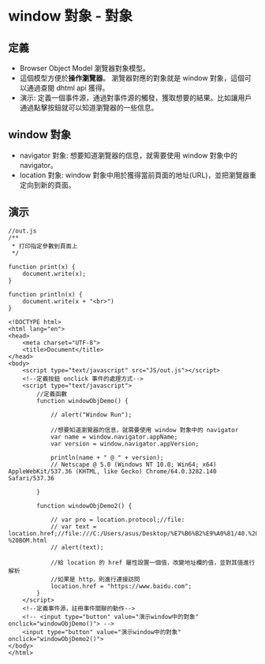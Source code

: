 # window 對象 - 對象

## 定義
- Browser Object Model 瀏覽器對象模型。
- 這個模型方便於**操作瀏覽器**。
  瀏覽器對應的對象就是 window 對象，這個可以通過查閱 dhtml api 獲得。
- 演示: 定義一個事件源，通過對事件源的觸發，獲取想要的結果。比如讓用戶通過點擊按鈕就可以知道瀏覽器的一些信息。

## window 對象
- navigator 對象: 想要知道瀏覽器的信息，就需要使用 window 對象中的 navigator。
- location 對象: window 對象中用於獲得當前頁面的地址(URL)，並把瀏覽器重定向到新的頁面。

## 演示
```
//out.js
/**
 * 打印指定參數到頁面上
 */

function print(x) {
	document.write(x);
}

function println(x) {
	document.write(x + "<br>")
}

<!DOCTYPE html>
<html lang="en">
<head>
	<meta charset="UTF-8">
	<title>Document</title>
</head>
<body>
	<script type="text/javascript" src="JS/out.js"></script>
	<!--定義按鈕 onclick 事件的處理方式-->
	<script type="text/javascript">
		//定義函數
		function windowObjDemo() {

			// alert("Window Run");

			//想要知道瀏覽器的信息，就需要使用 window 對象中的 navigator
			var name = window.navigator.appName;
			var version = window.navigator.appVersion;

			println(name + " @ " + version);
			// Netscape @ 5.0 (Windows NT 10.0; Win64; x64) AppleWebKit/537.36 (KHTML, like Gecko) Chrome/64.0.3282.140 Safari/537.36

		}

		function windowObjDemo2() {

			// var pro = location.protocol;//file:
			// var text = location.href;//file:///C:/Users/asus/Desktop/%E7%B6%B2%E9%A0%81/40.%20DOM%20-%20BOM.html
			// alert(text);

			//給 location 的 href 屬性設置一個值，改變地址欄的值，並對其值進行解析
			//如果是 http，則進行連接訪問
			location.href = "https://www.baidu.com";
		}
	</script>
	<!--定義事件源，註冊事件關聯的動作-->
	<!-- <input type="button" value="演示window中的對象" onclick="windowObjDemo()"> -->
	<input type="button" value="演示window中的對象" onclick="windowObjDemo2()">
</body>
</html>
```
